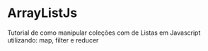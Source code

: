 # ArrayListJs

Tutorial de como manipular coleções com de Listas em Javascript utilizando: map, filter e reducer



